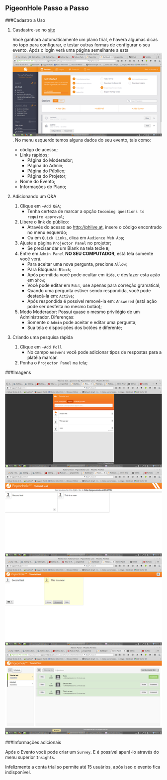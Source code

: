 PigeonHole Passo a Passo
------------------------
###Cadastro a Uso

1. Casdastre-se no [site](https://www.pigeonholelive.com/)

    Você ganhará automaticamente um plano trial, e haverá algumas dicas no topo para configurar, e testar outras formas de configurar o seu evento. Após o login verá uma página semelhante a esta ![print1](assets/img/print1.png).
    No menu esquerdo temos alguns dados do seu evento, tais como:

    * código de acesso;
    * Links rápidos;
        * Página do Moderador;
        * Página do Admin;
        * Página do Público;
        * Página do Projetor;
    * Nome do Evento;
    * Informações do Plano;

2. Adicionando um Q&A
    1. Clique em `+Add Q&A`;
        * Tenha certeza de marcar a opção `Incoming questions to require approval`;
    2. Libere o link do público:
        * Através do acesso ao http://phlive.at, insere o código encontrado no menu esquerdo;
        * Ou em `Quick Links`, clica em `Audience Web App`;
    3. Ajuste a página `Projector Panel` no projetor;
        * Se precisar dar um Blank na tela tecle `B`;
    4. Entre em `Admin Panel` __NO SEU COMPUTADOR__, está tela somente você verá.
        * Para aceitar uma nova pergunta, precione `Allow`;
        * Para Bloquear: `Block`;
        * Após permitida você pode ocultar em `Hide`, e desfazer esta ação em `Show`;
        * Você pode editar em `Edit`, use apenas para correção gramatical;
        * Quando uma pergunta estiver sendo respondida, você pode destacá-la em: `Active`;
        * Após respondida é possivel removê-la em: `Answered` (está ação pode ser desfeita no mesmo botão);
    5. Modo Moderador:
        Possui quase o mesmo privilégio de um Administrador. Diferenças:
        * Somente o `Admin` pode aceitar e editar uma pergunta;
        * Sua tela e disposições dos botões é diferente;

3. Criando uma pesquisa rápida
    1. Clique em `+Add Poll`
        * No campo `Answers` você pode adicionar tipos de respostas para a platéia marcar.
    2. Ponha o `Projector Panel` na tela;

###Imagens

![User](assets/img/print2User.png)
![Panel](assets/img/print2Panel.png)
![Moderator](assets/img/print2Moderator.png)
![Admin](assets/img/print2Admin.png)

###Informações adicionais

Após o Evento você pode criar um `Survey`. E é possível apurá-lo através do menu superior `Insights`.

Infelizmente a conta trial so permite até 15 usuários, após isso o evento fica indisponível.
